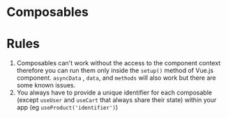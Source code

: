 # Composables

# Rules

1. Composables can't work without the access to the component context therefore you can run them only inside the `setup()` method of Vue.js component. `asyncData` , `data`, and `methods` will also work but there are some known issues.
2. You always have to provide a unique identifier for each composable (except `useUser` and `useCart` that always share their state) within your app (eg `useProduct('identifier')`)